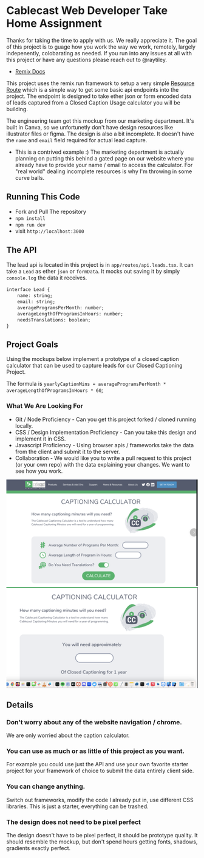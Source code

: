 # Cablecast Web Developer Take Home Assignment

Thanks for taking the time to apply with us. We really appreciate it. The goal of this project is to guage how you work the way we work, remotely, largely indepenently, colobarating as needed. If you run into any issues at all with this project or have any questions please reach out to @raytiley.

- [Remix Docs](https://remix.run/docs)

This project uses the remix.run framework to setup a very simple [Resource Route](https://remix.run/docs/en/main/guides/resource-routes) which is a simple way to get some basic api endpoints into the project. The endpoint is designed to take ether json or form encoded data of leads captured from a Closed Caption Usage calculator you will be building.

The engineering team got this mockup from our marketing department. It's built in Canva, so we unfortunetly don't have design resources like illustrator files or figma. The design is also a bit incomplete. It doesn't have the `name` and `email` field required for actual lead capture.

* This is a contrived example :) The marketing department is actually planning on putting this behind a gated page on our website where you already have to provide your name / email to access the calculator. For "real world" dealing incomplete resources is why I'm throwing in some curve balls. 

## Running This Code

- Fork and Pull The repository
- `npm install`
- `npm run dev`
- visit `http://localhost:3000`

## The API

The lead api is located in this project is in `app/routes/api.leads.tsx`. It can take a `Lead` as ether `json` or `formData`. It mocks out saving it by simply `console.log` the data it receives.

```
interface Lead {
    name: string;
    email: string;
    averageProgramsPerMonth: number;
    averageLengthOfProgramsInHours: number;
    needsTranslations: boolean;
}
```

## Project Goals

Using the mockups below implement a prototype of a closed caption calculator that can be used to capture leads for our Closed Captioning Project.

The formula is `yearlyCaptionMins = averageProgramsPerMonth * averageLengthOfProgramsInHours * 60`;

### What We Are Looking For

- Git / Node Proficiency - Can you get this project forked / cloned running locally.
- CSS / Design Implementation Proficiency - Can you take this design and implement it in CSS.
- Javascript Proficiency - Using browser apis / frameworks take the data from the client and submit it to the server.
- Collaboration - We would like you to write a pull request to this project (or your own repo) with the data explaining your changes. We want to see how you work.


![Calculator Screenshot Start](./public/calc-1.png)
![Calculator Screenshot Finish](./public/calc-2.png)


## Details

### Don't worry about any of the website navigation / chrome.

We are only worried about the caption calculator.

### You can use as much or as little of this project as you want. 

For example you could use just the API and use your own favorite starter project for your framework of choice to submit the data entirely client side.

### You can change anything. 

Switch out frameworks, modify the code I already put in, use different CSS libraries. This is just a starter, everything can be trashed.

### The design does not need to be pixel perfect

The design doesn't have to be pixel perfect, it should be prototype quality. It should resemble the mockup, but don't spend hours getting fonts, shadows, gradients exactly perfect.

